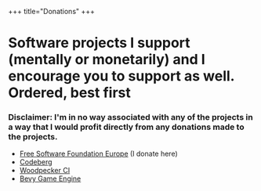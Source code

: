 +++
title="Donations"
+++

# Software projects I support (mentally or monetarily) and I encourage you to support as well. Ordered, best first

### Disclaimer: I'm in no way associated with any of the projects in a way that I would profit directly from any donations made to the projects.

- [Free Software Foundation Europe](https://my.fsfe.org/donate) (I donate here)
- [Codeberg](https://liberapay.com/codeberg/donate)
- [Woodpecker CI](https://opencollective.com/woodpecker-ci)
- [Bevy Game Engine](https://bevyengine.org/community/donate/)
